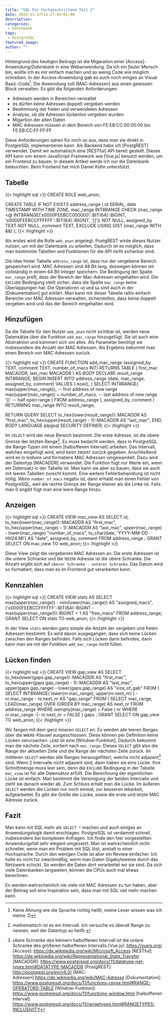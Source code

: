 ```yaml
---
title: "SQL Für Fortgeschrittene Teil 2"
date: 2019-11-17T14:27:03+01:00
description:
categories:
 - Datenbank
tags:
 - PostgreSQL
featured_image:
author: ""
---
```


Hintergrund des heutigen Beitrags ist die Migaration einer [Access]-Anwendung/*Datenbank* in eine Webanwendung.
Da ich ein *fauler* Mensch bin, wollte ich es mir einfach machen und so wenig Code wie möglich schreiben. In der
Access-Anwendung gab es auch noch einiges an Visual Basic-Code[^1]. Die Anwendung soll [MAC-Adressen] aus einen
gewissen Block verwalten. Es gibt die folgenden Anforderungen:

* Adressen werden in Bereichen verwaltet
* es dürfen keine Adressen doppelt vergeben werden
* Bestimmung der freien und verwendeten Adressen
* Analyse, ob die Adressen lückenlos vergeben wurden
* Migartion der alten Daten
* MAC Adressen müssen in dem Bereich von FE:EB:CC:00:00:00 bis FE:EB:CC:FF:FF:FF

Diese Anforderungen sahen für mich so aus, dass man sie direkt in PostgreSQL implementieren kann. Als Backend habe
ich [PostgREST] verwendet. Damit wir automatisch eine [RESTful] API bereit gestellt. Dieses API kann von einem
JavaScript-Framework wie [Vue.js] benutzt werden, um ein Frontend zu bauen. In diesem Artikel werde ich nur die
Datenbank beleuchten. Beim Frontend hat mich Daniel Kühn unterstützt.

## Tabelle

{{< highlight sql >}}
CREATE ROLE web_anon;

CREATE TABLE IF NOT EXISTS address_range (
  id           SERIAL,
  date         TIMESTAMP WITH TIME ZONE,
  mac_range    INT8RANGE CHECK (mac_range <@ INT8RANGE('x0000FEEBCC000000'::BIT(64)::BIGINT, 'x0000FEEBCCFFFFFF'::BIT(64)::BIGINT, '[]')) NOT NULL,
  assigned_by  TEXT NOT NULL,
  comment      TEXT,
  EXCLUDE USING GIST (mac_range WITH &&)
);
{{< /highlight >}}

Als erstes wird die Rolle `web_anon` angelegt. PostgREST wirde dieses Nutzer nutzen, um mit der Datenbank zu arbeiten. Dadurch ist
es möglich, dass man bestimmte Tabellen und Funktionen für die API nicht sicherbar sind.

Die Idee hinter Tabelle `address_range` ist, dass nur der vergebene Bereich gespeichert wird. MAC Adressen sind 48 Bit lang, deswegen
können wir vollständig in einem 64 Bit Integer speichern. Die Bedingung der Spalte `mac_range` prüft, dass der Bereich der Mac-Adressen
eingehalten wird. Die `EXCLUDE` Bedingung stellt sicher, dass die Spalte `mac_range` keine Überlappungen hat. Die Operatoren `<@` und `&&`
sind auch in der [Dokumentation] gut erklärt. Man kann mit dieser Tabelle raltiv einfach Bereiche von MAC Adressen verwalten, sicherstellen,
dass keine doppelt vergeben wird und das der Bereich eingehalten wird.

## Hinzufügen

Da die Tabelle für den Nutzer `web_anon` nicht sichtbar ist, werden neue Datensätze über die Funktion `add_mac_range` hinzugefügt. Sie
ist auch eine Abstraktion und kümmert sich um alles. Als Parameter benötigt sie insbesondere die Anzahl der MAC Adressen. Als Ergebnis
bekommt man einen Bereich von MAC Adressen zurück.

{{< highlight sql >}}
CREATE FUNCTION  add_mac_range (assigned_by TEXT, comment TEXT, number_of_macs INT)
  RETURNS TABLE (
    first_mac MACADDR, last_mac MACADDR
  )
  AS $BODY$
DECLARE
  result_range INT8RANGE;
BEGIN
  INSERT INTO address_range (date, mac_range, assigned_by, comment)
  VALUES
  (
    now(),
    (
      SELECT
        INT8RANGE(
          max(upper(mac_range)),                  -- first address of new range
          max(upper(mac_range)) + number_of_macs, -- last address of new range
          '[)'                                    -- half open range
        )
      FROM
        address_range
    ),
    assigned_by,
    comment
  )
  RETURNING
    mac_range INTO result_range;
  
  RETURN QUERY
    SELECT
      to_hex(lower(result_range))::MACADDR AS "first_mac",
      to_hex(upper(result_range) - 1)::MACADDR AS "last_mac";
END;
$BODY$
LANGUAGE plpgsql
SECURITY DEFINER;
{{< /highlight >}}

Im `SELECT` wird der neue Bereich bestimmt. Die erste Adresse, ist die obere Grenze der letzten Range[^2]. Es muss bedacht werden,
dass in PostgreSQL die Range-Typen mit einem [halboffenen Intervall] arbeiten. Das Intervall, welches eingefügt wird, wird beim
`INSERT` zurück gegeben. Anschließend wird es in *lesbare* und formatiere MAC Adressen umgewandelt. Dazu wird der Datentyp [MACADDR]
verwendet. Die Funktion fügt nur Werte ein, wenn ein Datensatz in der Tabelle ist. Man kann sie aber so bauen, dass sie auch mit
leeren Tabellen zurecht kommt. Eine weitere Fehlerbehandlung ist nicht nötig. Wenn `number_of_macs` negativ ist, dann erhalät man einen
Fehler von PostgreSQL, weil die rechte Grenze der Range kleiner als die Linke ist. Falls man 0 angibt fügt man eine leere Range hinzu.

## Anzeigen

{{< highlight sql >}}
CREATE VIEW mac_view AS
SELECT
  id,
  to_hex(lower(mac_range))::MACADDR AS "first_mac",
  to_hex(upper(mac_range) - 1)::MACADDR AS "last_mac",
  upper(mac_range) - lower(mac_range) "number_of_macs",
  to_char(date, 'YYYY-MM-DD HH24:MI') AS "date",
  assigned_by,
  comment
FROM
  address_range
;
GRANT SELECT ON mac_view TO web_anon;
{{< /highlight >}}

Diese View zeigt die vergebenen MAC Adressen an. Die erste Adressen ist die untere Schranke und die letzte Adresse ist
die obere Schranke. Die Anzahl ergibt sich auf `oberer Schranke - unterer Schranke`. Das Datum wird so formatiert, dass man
es im Frontend gut verarbeiten kann.

## Kennzahlen

{{< highlight sql >}}
CREATE VIEW stats AS
SELECT
  max(upper(mac_range)) - min(lower(mac_range)) AS "assigned_macs",
  ('x0000FEEBCCFFFFFF'::BIT(64)::BIGINT - max(upper(mac_range)))::BIGINT + 1 AS "free_macs"
FROM
  address_range;
GRANT SELECT ON stats TO web_anon;
{{< /highlight >}}

In der View `stats` werden ganz simple die Anzahl der vergeben und freien Adressen bestimmt. Es wird davon ausgegangen, dass sich
keine Lücken zwischen den Ranges befinden. Falls sich Lücken darin befinden, dann kann man sie mit der Funktion `add_mac_range`
nicht füllen.

## Lücken finden

{{< highlight sql >}}
CREATE VIEW gap_view AS
SELECT
  to_hex(lower(gaps.gap_range))::MACADDR  AS "first_mac",
  to_hex(upper(gaps.gap_range) - 1)::MACADDR AS "last_mac",
  upper(gaps.gap_range) - lower(gaps.gap_range) AS "size_of_gab"
FROM
  (
    SELECT
      INT8RANGE(
        lower(nr.mac_range),
        upper(nr.next_nr)
      ) - nr.mac_range - nr.next_nr AS "gap_range"
    FROM
      (
        SELECT
          mac_range,
          LEAD(mac_range) OVER (ORDER BY mac_range) AS next_nr
        FROM
          address_range
        WHERE
          isempty(mac_range) = False
      ) nr
    WHERE
      nr.mac_range -|- nr.next_nr = FALSE
  ) gaps
;
GRANT SELECT ON gap_view TO web_anon;
{{< /highlight >}}

Wir fangen mit dem ganz inneren `SELECT` an. Es werden alle leeren Ranges über die `WHERE`-Klausel ausgeschlossen. Diese können per Definition
keine Lücken verursachen. `LEAD` ist eine [Window-Funktion]. Dadurch bekommt man die nächste Zeile, sortiert nach `mac_range`. Dieses `SELECT`
gibt also die Range der aktuellen Zeile und die Range der nächsten Zeile zurück. Im mittleren `SELECT` werden alle Ranges herausgefiltert, welche
nicht adjazent[^3] sind. Wenn 2 Intervalle nicht adjazent sind, dann haben sie eine Lücke. Ihre Schnittmenge muss leer sein, denn die `EXCLUDE`
Bedingung in der Tabelle `mac_view` ist für alle Datensätze erfüllt. Die Berechnung der eigentlichen Lücke ist einfach: Man bestimmt die Vereinigung
der beiden Intervalle und zieht sie danach wieder ab. Zum Schluss erhält man die Lücke. Im äußeren `SELECT` werden die Lücken nur noch einmal,
zur besseren lebarkeit, aufgearbeitet. Es gibt die Größe der Lücke, sowie die erste und letzte MAC Adresse zurück.

## Fazit

Man kann mit SQL mehr als `SELECT *` machen und auch einiges an Anwendungslogik damit erschlagen. PostgreSQL ist verdammt schnell, insbesondere bei
komplexen Anfragen. Ich finde den hier vorgestellten Anwendungsfall sehr elegant umgesetzt. Man ist wahrscheinlich nicht schneller, wenn man ein
Problem mit SQL löst, anstatt in einer Hochsprache. Durch den wenigen Code ist aber ein Review einfacher.
Ich halte es nicht für zweckmäßig, wenn man Daten Gigabyteweise durch das Netzwerk schickt. So werden die Daten dort verarbeitet wo sie sind. Da
sich viele Datenbanken langweilen, können die CPUs auch mal etwas berechnen.

Es werden wahrscheinlich nie viele mit MAC Adressen zu tun haben, aber der Beitrag soll eine Inspiration sein, dass man mit SQL viel mehr machen
kann.

[^1]: Keine Ahnung wie die Sprache richtig heißt, meine Leser wissen was ich meine :D
[^2]: mathematisch ist es ein Intervall. Ich versuche es überall Range zu nennen, weil der Datentyp so heißt.
[^3]: obere Schranke des kleinern halboffenen Intervall ist die untere Schranke des größeren halboffenen Intervalls
[Vue.js]: https://vuejs.org/
[Access]: https://de.wikipedia.org/wiki/Microsoft_Access
[RESTful]: https://de.wikipedia.org/wiki/Representational_State_Transfer
[MACADDR]: https://www.postgresql.org/docs/11/datatype-net-types.html#DATATYPE-MACADDR
[PostgREST]: http://postgrest.org/en/v6.0/
[MAC-Adressen]:https://de.wikipedia.org/wiki/MAC-Adresse
[Dokumentation]: https://www.postgresql.org/docs/11/functions-range.html#RANGE-OPERATORS-TABLE
[Window-Funktion]: https://www.postgresql.org/docs/11/functions-window.html
[halboffenen Interval]: https://www.postgresql.org/docs/11/rangetypes.html#RANGETYPES-INCLUSIVITY
